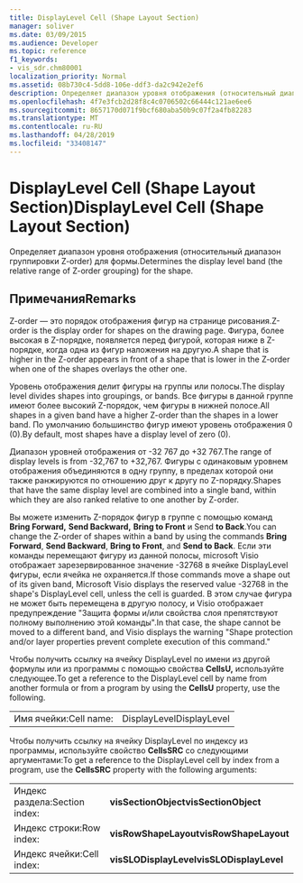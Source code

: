 ```yaml
---
title: DisplayLevel Cell (Shape Layout Section)
manager: soliver
ms.date: 03/09/2015
ms.audience: Developer
ms.topic: reference
f1_keywords:
- vis_sdr.chm80001
localization_priority: Normal
ms.assetid: 08b730c4-5dd8-106e-ddf3-da2c942e2ef6
description: Определяет диапазон уровня отображения (относительный диапазон группировки Z-order) для формы.
ms.openlocfilehash: 4f7e3fcb2d28f8c4c0706502c66444c121ae6ee6
ms.sourcegitcommit: 8657170d071f9bcf680aba50b9c07f2a4fb82283
ms.translationtype: MT
ms.contentlocale: ru-RU
ms.lasthandoff: 04/28/2019
ms.locfileid: "33408147"
---
```

# <a name="displaylevel-cell-shape-layout-section"></a><span data-ttu-id="cbbfb-103">DisplayLevel Cell (Shape Layout Section)</span><span class="sxs-lookup"><span data-stu-id="cbbfb-103">DisplayLevel Cell (Shape Layout Section)</span></span>

<span data-ttu-id="cbbfb-104">Определяет диапазон уровня отображения (относительный диапазон группировки Z-order) для формы.</span><span class="sxs-lookup"><span data-stu-id="cbbfb-104">Determines the display level band (the relative range of Z-order grouping) for the shape.</span></span>
  
## <a name="remarks"></a><span data-ttu-id="cbbfb-105">Примечания</span><span class="sxs-lookup"><span data-stu-id="cbbfb-105">Remarks</span></span>

<span data-ttu-id="cbbfb-106">Z-order — это порядок отображения фигур на странице рисования.</span><span class="sxs-lookup"><span data-stu-id="cbbfb-106">Z-order is the display order for shapes on the drawing page.</span></span> <span data-ttu-id="cbbfb-107">Фигура, более высокая в Z-порядке, появляется перед фигурой, которая ниже в Z-порядке, когда одна из фигур наложения на другую.</span><span class="sxs-lookup"><span data-stu-id="cbbfb-107">A shape that is higher in the Z-order appears in front of a shape that is lower in the Z-order when one of the shapes overlays the other one.</span></span> 
  
<span data-ttu-id="cbbfb-108">Уровень отображения делит фигуры на группы или полосы.</span><span class="sxs-lookup"><span data-stu-id="cbbfb-108">The display level divides shapes into groupings, or bands.</span></span> <span data-ttu-id="cbbfb-109">Все фигуры в данной группе имеют более высокий Z-порядок, чем фигуры в нижней полосе.</span><span class="sxs-lookup"><span data-stu-id="cbbfb-109">All shapes in a given band have a higher Z-order than the shapes in a lower band.</span></span> <span data-ttu-id="cbbfb-110">По умолчанию большинство фигур имеют уровень отображения 0 (0).</span><span class="sxs-lookup"><span data-stu-id="cbbfb-110">By default, most shapes have a display level of zero (0).</span></span>
  
<span data-ttu-id="cbbfb-111">Диапазон уровней отображения от -32 767 до +32 767.</span><span class="sxs-lookup"><span data-stu-id="cbbfb-111">The range of display levels is from -32,767 to +32,767.</span></span> <span data-ttu-id="cbbfb-112">Фигуры с одинаковым уровнем отображения объединяются в одну группу, в пределах которой они также ранжируются по отношению друг к другу по Z-порядку.</span><span class="sxs-lookup"><span data-stu-id="cbbfb-112">Shapes that have the same display level are combined into a single band, within which they are also ranked relative to one another by Z-order.</span></span>
  
<span data-ttu-id="cbbfb-113">Вы можете изменить Z-порядок фигур в группе с помощью команд **Bring Forward,** **Send Backward,** **Bring to Front** и Send **to Back**.</span><span class="sxs-lookup"><span data-stu-id="cbbfb-113">You can change the Z-order of shapes within a band by using the commands **Bring Forward**, **Send Backward**, **Bring to Front**, and **Send to Back**.</span></span> <span data-ttu-id="cbbfb-114">Если эти команды перемещают фигуру из данной полосы, microsoft Visio отображает зарезервированное значение -32768 в ячейке DisplayLevel фигуры, если ячейка не охраняется.</span><span class="sxs-lookup"><span data-stu-id="cbbfb-114">If those commands move a shape out of its given band, Microsoft Visio displays the reserved value -32768 in the shape's DisplayLevel cell, unless the cell is guarded.</span></span> <span data-ttu-id="cbbfb-115">В этом случае фигура не может быть перемещена в другую полосу, и Visio отображает предупреждение "Защита формы и/или свойства слоя препятствуют полному выполнению этой команды".</span><span class="sxs-lookup"><span data-stu-id="cbbfb-115">In that case, the shape cannot be moved to a different band, and Visio displays the warning "Shape protection and/or layer properties prevent complete execution of this command."</span></span> 
  
<span data-ttu-id="cbbfb-116">Чтобы получить ссылку на ячейку DisplayLevel по имени из другой формулы или из программы с помощью свойства **CellsU,** используйте следующее.</span><span class="sxs-lookup"><span data-stu-id="cbbfb-116">To get a reference to the DisplayLevel cell by name from another formula or from a program by using the **CellsU** property, use the following.</span></span> 
  
|||
|:-----|:-----|
|<span data-ttu-id="cbbfb-117">Имя ячейки:</span><span class="sxs-lookup"><span data-stu-id="cbbfb-117">Cell name:</span></span>  <br/> |<span data-ttu-id="cbbfb-118">DisplayLevel</span><span class="sxs-lookup"><span data-stu-id="cbbfb-118">DisplayLevel</span></span>  <br/> |
   
<span data-ttu-id="cbbfb-119">Чтобы получить ссылку на ячейку DisplayLevel по индексу из программы, используйте свойство **CellsSRC** со следующими аргументами:</span><span class="sxs-lookup"><span data-stu-id="cbbfb-119">To get a reference to the DisplayLevel cell by index from a program, use the **CellsSRC** property with the following arguments:</span></span> 
  
|||
|:-----|:-----|
|<span data-ttu-id="cbbfb-120">Индекс раздела:</span><span class="sxs-lookup"><span data-stu-id="cbbfb-120">Section index:</span></span>  <br/> |<span data-ttu-id="cbbfb-121">**visSectionObject**</span><span class="sxs-lookup"><span data-stu-id="cbbfb-121">**visSectionObject**</span></span> <br/> |
|<span data-ttu-id="cbbfb-122">Индекс строки:</span><span class="sxs-lookup"><span data-stu-id="cbbfb-122">Row index:</span></span>  <br/> |<span data-ttu-id="cbbfb-123">**visRowShapeLayout**</span><span class="sxs-lookup"><span data-stu-id="cbbfb-123">**visRowShapeLayout**</span></span> <br/> |
|<span data-ttu-id="cbbfb-124">Индекс ячейки:</span><span class="sxs-lookup"><span data-stu-id="cbbfb-124">Cell index:</span></span>  <br/> |<span data-ttu-id="cbbfb-125">**visSLODisplayLevel**</span><span class="sxs-lookup"><span data-stu-id="cbbfb-125">**visSLODisplayLevel**</span></span> <br/> |
   

